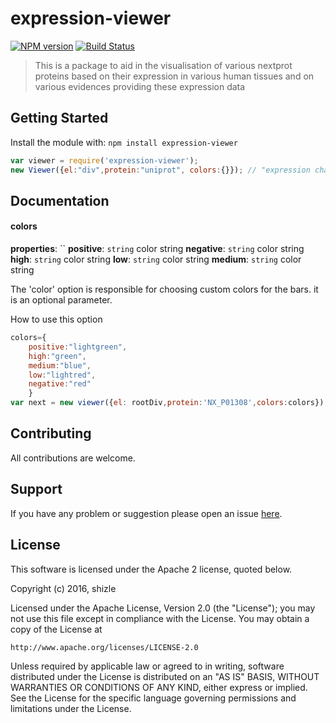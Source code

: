 # expression-viewer

[![NPM version](http://img.shields.io/npm/v/expression-viewer.svg)](https://www.npmjs.org/package/expression-viewer) 
[![Build Status](https://secure.travis-ci.org/gastonnche/expression-viewer.png?branch=master)](http://travis-ci.org/gastonche/expression-viewer) 

> This is a package to aid in the visualisation of various nextprot proteins based on their expression in various human tissues and on various evidences providing these expression data

## Getting Started
Install the module with: `npm install expression-viewer`

```javascript
var viewer = require('expression-viewer');
new Viewer({el:"div",protein:"uniprot", colors:{}}); // "expression chart per tissue for the uniprot"
```

## Documentation

#### colors

**properties**: ``
**positive**: `string` color string
**negative**: `string` color string
**high**: `string` color string
**low**: `string` color string
**medium**: `string` color string

The 'color' option is responsible for choosing custom colors for the bars. it is an optional parameter.

How to use this option

```javascript
colors={
	positive:"lightgreen",
	high:"green",
	medium:"blue",
	low:"lightred",
	negative:"red"
	}
var next = new viewer({el: rootDiv,protein:'NX_P01308',colors:colors});
```

## Contributing

All contributions are welcome.

## Support

If you have any problem or suggestion please open an issue [here](https://github.com/gastonnche/expression-viewer/issues).

## License 
This software is licensed under the Apache 2 license, quoted below.

Copyright (c) 2016, shizle

Licensed under the Apache License, Version 2.0 (the "License"); you may not
use this file except in compliance with the License. You may obtain a copy of
the License at

    http://www.apache.org/licenses/LICENSE-2.0

Unless required by applicable law or agreed to in writing, software
distributed under the License is distributed on an "AS IS" BASIS, WITHOUT
WARRANTIES OR CONDITIONS OF ANY KIND, either express or implied. See the
License for the specific language governing permissions and limitations under
the License.
